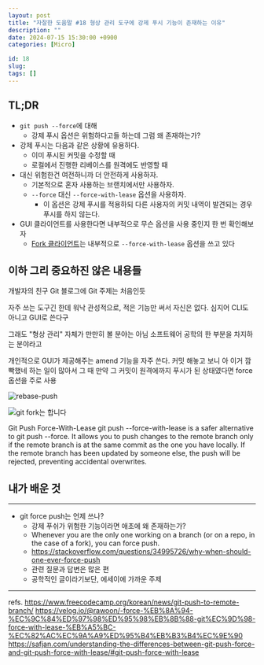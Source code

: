 ```yaml
---
layout: post
title: "자잘한 도움말 #18 형상 관리 도구에 강제 푸시 기능이 존재하는 이유"
description: ""
date: 2024-07-15 15:30:00 +0900
categories: [Micro]

id: 18
slug: 
tags: []
---
```


## TL;DR

- `git push --force`에 대해
  - 강제 푸시 옵션은 위험하다고들 하는데 그럼 왜 존재하는가?
- 강제 푸시는 다음과 같은 상황에 유용하다.
  - 이미 푸시된 커밋을 수정할 때
  - 로컬에서 진행한 리베이스를 원격에도 반영할 때
- 대신 위험한건 여전하니까 더 안전하게 사용하자.
  - 기본적으로 혼자 사용하는 브랜치에서만 사용하자.
  - `--force` 대신 `--force-with-lease` 옵션을 사용하자.
    - 이 옵션은 강제 푸시를 적용하되 다른 사용자의 커밋 내역이 발견되는 경우 푸시를 하지 않는다.
- GUI 클라이언트를 사용한다면 내부적으로 무슨 옵션을 사용 중인지 한 번 확인해보자
  - [Fork 클라이언트](https://git-fork.com/)는 내부적으로 `--force-with-lease` 옵션을 쓰고 있다

## 이하 그리 중요하진 않은 내용들

개발자의 친구 Git
블로그에 Git 주제는 처음인듯

자주 쓰는 도구긴 한데 워낙 관성적으로, 적은 기능만 써서 자신은 없다. 심지어 CLI도 아니고 GUI로 쓴다구

그래도 "형상 관리" 자체가 만만히 볼 분야는 아님
소프트웨어 공학의 한 부분을 차지하는 분야라고

개인적으로 GUI가 제공해주는 amend 기능을 자주 쓴다.
커밋 해놓고 보니 아 이거 깜빡했네 하는 일이 많아서
그 때 만약 그 커밋이 원격에까지 푸시가 된 상태였다면 force 옵션을 주로 사용


![rebase-push](https://i.postimg.cc/RZWJkZmz/image.png)

![git fork는 합니다](https://i.postimg.cc/XvmcJNdw/image.png)

Git Push Force-With-Lease
git push --force-with-lease is a safer alternative to git push --force. It allows you to push changes to the remote branch only if the remote branch is at the same commit as the one you have locally. If the remote branch has been updated by someone else, the push will be rejected, preventing accidental overwrites.

## 내가 배운 것


---

- git force push는 언제 쓰나?
    - 강제 푸쉬가 위험한 기능이라면 애초에 왜 존재하는가?
    - Whenever you are the only one working on a branch (or on a repo, in
    the case of a fork), you can force push.
    - https://stackoverflow.com/questions/34995726/why-when-should-one-ever-force-push
    - 관련 질문과 답변은 많은 편
    - 공학적인 글이라기보단, 에세이에 가까운 주제


---

refs.
https://www.freecodecamp.org/korean/news/git-push-to-remote-branch/
https://velog.io/@rawoon/-force-%EB%8A%94-%EC%9C%84%ED%97%98%ED%95%98%EB%8B%88-git%EC%9D%98-force-with-lease-%EB%A5%BC-%EC%82%AC%EC%9A%A9%ED%95%B4%EB%B3%B4%EC%9E%90
https://safjan.com/understanding-the-differences-between-git-push-force-and-git-push-force-with-lease/#git-push-force-with-lease